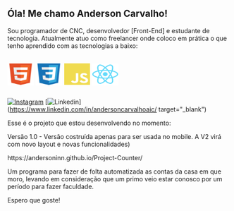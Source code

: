 

## Óla! Me chamo Anderson Carvalho!
Sou programador de CNC, desenvolvedor [Front-End] e estudante de tecnologia.
Atualmente atuo como freelancer onde coloco em prática o que tenho aprendido com as tecnologias a baixo:

<div style="display: inline_block"><br>
    <img align="center" alt="HTML" height="50" width="60" src="https://raw.githubusercontent.com/devicons/devicon/master/icons/html5/html5-original.svg">
    <img align="center" alt="CSS" height="50" width="60" src="https://raw.githubusercontent.com/devicons/devicon/master/icons/css3/css3-original.svg">
    <img align="center" alt="Js" height="50" width="60" src="https://raw.githubusercontent.com/devicons/devicon/master/icons/javascript/javascript-plain.svg">
    <img align="center" alt="React" height="50" width="60" src="https://raw.githubusercontent.com/devicons/devicon/master/icons/react/react-original.svg">
</div>


##

<div>
    
[![Instagram](https://img.shields.io/badge/Instagram-E4405F?style=for-the-badge&logo=instagram&logoColor=white)](https://www.instagram.com/anderson.inn/target="_blank" )
[![Linkedin](https://img.shields.io/badge/LinkedIn-0077B5?style=for-the-badge&logo=linkedin&logoColor=white)](https://www.linkedin.com/in/andersoncarvalhoaic/ target="_blank")
</div>

<p> Esse é o projeto que estou desenvolvendo no momento: </p>
   <p> Versão 1.0 - Versão costruída apenas para ser usada no mobile. A V2 virá com novo layout e novas funcionalidades) </p>
   <p> https://andersoninn.github.io/Project-Counter/ </p>
<p> Um programa para fazer de folta automatizada as contas da casa em que moro, levando em consideração que um primo veio estar conosco por um período para fazer faculdade.</p>
<p>Espero que goste!</p>

